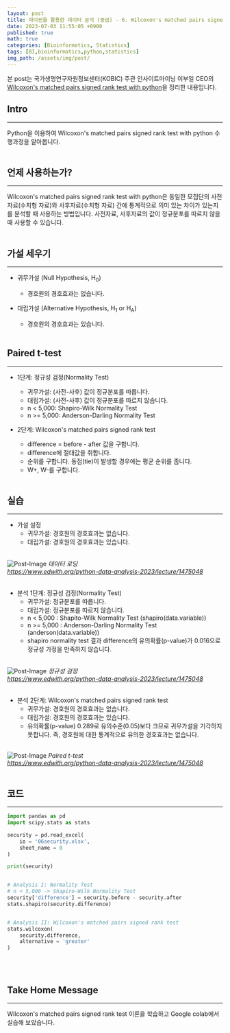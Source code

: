 ```yaml
---
layout: post
title: 파이썬을 활용한 데이터 분석 (중급) - 6. Wilcoxon's matched pairs signed rank test with python
date: 2023-07-03 11:55:05 +0900
published: true
math: true
categories: [Bioinformatics, Statistics]
tags: [BI,bioinformatics,python,statistics]
img_path: /assets/img/post/
---
```


본 post는 국가생명연구자원정보센터(KOBIC) 주관 인사이트마이닝 이부일 CEO의 [Wilcoxon's matched pairs signed rank test with python](https://www.edwith.org/python-data-analysis-2023/lecture/1475048, "Wilcoxon's matched pairs signed rank test with python")을 정리한 내용입니다.


## Intro
***

Python을 이용하여 Wilcoxon's matched pairs signed rank test with python 수행과정을 알아봅니다.
<br><br>


## 언제 사용하는가?
***

Wilcoxon's matched pairs signed rank test with python은 동일한 모집단의 사전자료(수치형 자료)와 사후자료(수치형 자료) 간에 통계적으로 의미 있는 차이가 있는지를 분석할 때 사용하는 방법입니다. 사전자료, 사후자료의 값이 정규분포를 따르지 않을 때 사용할 수 있습니다.
<br><br>


## 가설 세우기
***

* 귀무가설 (Null Hypothesis, H<sub>0</sub>)
    * 경호원의 경호효과는 없습니다.

* 대립가설 (Alternative Hypothesis, H<sub>1</sub> or H<sub>A</sub>)
    * 경호원의 경호효과는 있습니다.
<br><br>


## Paired t-test
***

* 1단계: 정규성 검정(Normality Test)
    * 귀무가설: (사전-사후) 값이 정규분포를 따릅니다.
    * 대립가설: (사전-사후) 값이 정규분포를 따르지 않습니다.
    * n < 5,000: Shapiro-Wilk Normality Test
    * n >= 5,000: Anderson-Darling Normality Test

* 2단계: Wilcoxon's matched pairs signed rank test
    * difference = before - after 값을 구합니다.
    * difference에 절대값을 취합니다.
    * 순위를 구합니다. 동점(tie)이 발생할 경우에는 평균 순위를 줍니다.
    * W+, W-를 구합니다.
<br><br>


## 실습
***

* 가설 설정
    * 귀무가설: 경호원의 경호효과는 없습니다.
    * 대립가설: 경호원의 경호효과는 있습니다.
<br><br>


![Post-Image](Python_Data_Analysis19.png)
_데이터 로딩<br>
https://www.edwith.org/python-data-analysis-2023/lecture/1475048_
<br><br>


* 분석 1단계: 정규성 검정(Normality Test)
    * 귀무가설: 정규분포를 따릅니다.
    * 대립가설: 정규분포를 따르지 않습니다.
    * n < 5,000 : Shapito-Wilk Normality Test (shapiro(data.variable))
    * n >= 5,000 : Anderson-Darling Normality Test (anderson(data.variable))
    * shapiro normality test 결과 difference의 유의확률(p-value)가 0.016으로 정규성 가정을 만족하지 않습니다.
<br><br>


![Post-Image](Python_Data_Analysis20.png)
_정규성 검정<br>
https://www.edwith.org/python-data-analysis-2023/lecture/1475048_
<br><br>


* 분석 2단계: Wilcoxon's matched pairs signed rank test
    * 귀무가설: 경호원의 경호효과는 없습니다.
    * 대립가설: 경호원의 경호효과는 있습니다.
    * 유의확률(p-value) 0.289로 유의수준(0.05)보다 크므로 귀무가설을 기각하지 못합니다. 즉, 경호원에 대한 통계적으로 유의한 경호효과는 없습니다.
<br><br>


![Post-Image](Python_Data_Analysis21.png)
_Paired t-test<br>
https://www.edwith.org/python-data-analysis-2023/lecture/1475048_
<br><br>


## 코드
***

```python
import pandas as pd
import scipy.stats as stats

security = pd.read_excel(
    io = '06security.xlsx',
    sheet_name = 0
)

print(security)


# Analysis I: Normality Test
# n < 5,000 -> Shapiro-Wilk Normality Test
security['difference'] = security.before - security.after
stats.shapiro(security.difference)


# Analysis II: Wilcoxon's matched pairs signed rank test
stats.wilcoxon(
    security.difference,
    alternative = 'greater'
)
```
<br><br>


## Take Home Message
***

Wilcoxon's matched pairs signed rank test 이론을 학습하고 Google colab에서 실습해 보았습니다.
<br><br>